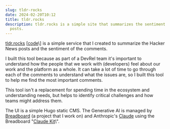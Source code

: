 ```yaml
---
slug: tldr-rocks
date: 2024-02-20T10:12
title: tldr.rocks
description: tldr.rocks is a simple site that summarizes the sentiment of Hacker News
  posts.
---
```


[tldr.rocks](http://tldr.rocks "http://tldr.rocks") \[[code](https://github.com/PaulKinlan/tldr.rocks "https://github.com/PaulKinlan/tldr.rocks")\] is a simple service that I created to summarize the Hacker News posts and the sentiment of the comments.

I built this tool because as part of a DevRel team it\'s important to understand how the people that we work with (developers) feel about our work and the platform as a whole. It can take a lot of time to go through each of the comments to understand what the issues are, so I built this tool to help me find the most important comments.

This tool isn\'t a replacement for spending time in the ecosystem and understanding needs, but helps to identify critical challenges and how teams might address them.

The UI is a simple Hugo static CMS. The Generative AI is managed by [Breadboard](https://github.com/breadboard-ai/breadboard "https://github.com/breadboard-ai/breadboard") (a project that I work on) and Anthropic\'s [Claude](https://docs.anthropic.com/claude/reference/getting-started-with-the-api "https://docs.anthropic.com/claude/reference/getting-started-with-the-api") using the Breadboard \"[Claude Kit](https://github.com/PaulKinlan/claude-breadboard-kit "https://github.com/PaulKinlan/claude-breadboard-kit")\".